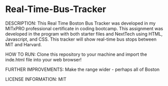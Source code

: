 # Real-Time-Bus-Tracker

DESCRIPTION:
This Real Time Boston Bus Tracker was developed in my MITxPRO professional certificate in coding bootcamp.
This assignment was developed in the program with both starter files and NextTech using HTML, Javascript, and CSS. This tracker will show real-time bus stops between MIT and Harvard.

HOW TO RUN:
Clone this repository to your machine and import the inde.html file into your web browser!

FURTHER IMPROVEMENTS:
Make the range wider - perhaps all of Boston

LICENSE INFORMATION:
MIT

